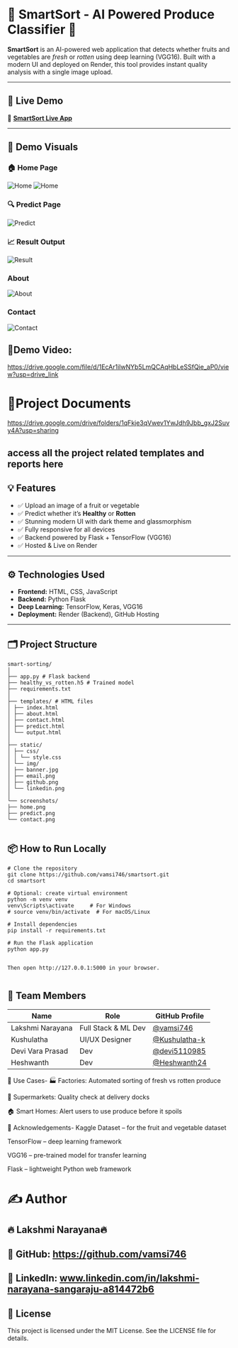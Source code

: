 # 🥦 SmartSort - AI Powered Produce Classifier 🍎

**SmartSort** is an AI-powered web application that detects whether fruits and vegetables are *fresh* or *rotten* using deep learning (VGG16). Built with a modern UI and deployed on Render, this tool provides instant quality analysis with a single image upload.

---

## 🚀 Live Demo

🔗 **[SmartSort Live App](https://smartsort-backend.onrender.com)**

---

## 📸 Demo Visuals

### 🏠 Home Page  
![Home](https://raw.githubusercontent.com/vamsi746/smartsort/main/Executablefiles/static/img/home1.JPG)
![Home](https://raw.githubusercontent.com/vamsi746/smartsort/main/Executablefiles/static/img/home2.JPG)

### 🔍 Predict Page  
![Predict](https://raw.githubusercontent.com/vamsi746/smartsort/main/Executablefiles/static/img/predict.JPG)

### 📈 Result Output  
![Result](https://raw.githubusercontent.com/vamsi746/smartsort/main/Executablefiles/static/img/result1.JPG)

### About
![About](https://raw.githubusercontent.com/vamsi746/smartsort/main/Executablefiles/static/img/about.JPG)

### Contact
![Contact](https://raw.githubusercontent.com/vamsi746/smartsort/main/Executablefiles/static/img/contact.JPG)

## 🎥Demo Video:
https://drive.google.com/file/d/1EcAr1ilwNYb5LmQCAqHbLeSSfQie_aP0/view?usp=drive_link

# 📄Project Documents 

https://drive.google.com/drive/folders/1qFkje3qVwev1YwJdh9Jbb_gxJ2Suvy4A?usp=sharing
## access all the project related templates and reports here 

## 💡 Features

- ✅ Upload an image of a fruit or vegetable  
- ✅ Predict whether it’s **Healthy** or **Rotten**  
- ✅ Stunning modern UI with dark theme and glassmorphism  
- ✅ Fully responsive for all devices  
- ✅ Backend powered by Flask + TensorFlow (VGG16)  
- ✅ Hosted & Live on Render

---

## ⚙️ Technologies Used

- **Frontend:** HTML, CSS, JavaScript  
- **Backend:** Python Flask  
- **Deep Learning:** TensorFlow, Keras, VGG16  
- **Deployment:** Render (Backend), GitHub Hosting  

---
## 🗂️ Project Structure
```
smart-sorting/
│
├── app.py # Flask backend
├── healthy_vs_rotten.h5 # Trained model
├── requirements.txt
│
├── templates/ # HTML files
│ ├── index.html
│ ├── about.html
│ ├── contact.html
│ ├── predict.html
│ └── output.html
│
├── static/
│ ├── css/
│ │ └── style.css
│ └── img/
│ ├── banner.jpg
│ ├── email.png
│ ├── github.png
│ └── linkedin.png
│
└── screenshots/
├── home.png
├── predict.png
└── contact.png


```


## 📦 How to Run Locally
```
# Clone the repository
git clone https://github.com/vamsi746/smartsort.git
cd smartsort

# Optional: create virtual environment
python -m venv venv
venv\Scripts\activate     # For Windows
# source venv/bin/activate  # For macOS/Linux

# Install dependencies
pip install -r requirements.txt

# Run the Flask application
python app.py


Then open http://127.0.0.1:5000 in your browser.


```
## 👥 Team Members

| Name             | Role               | GitHub Profile                          |
|------------------|--------------------|------------------------------------------|
| Lakshmi Narayana   | Full Stack & ML Dev | [@vamsi746](https://github.com/vamsi746) |
| Kushulatha      | UI/UX Designer     | [@Kushulatha-k](https://github.com/Kushulatha-k) |
| Devi Vara Prasad       | Dev   | [@devi5110985](https://github.com/devi5110985) |
| Heshwanth   | Dev | [@Heshwanth24](https://github.com/Heshwanth24) |

🎯 Use Cases-
🏭 Factories: Automated sorting of fresh vs rotten produce

🛒 Supermarkets: Quality check at delivery docks

🏠 Smart Homes: Alert users to use produce before it spoils

🙌 Acknowledgements-
Kaggle Dataset – for the fruit and vegetable dataset

TensorFlow – deep learning framework

VGG16 – pre-trained model for transfer learning

Flask – lightweight Python web framework

# ✍️ Author
## 🔥 Lakshmi Narayana🔥
## 🔗 GitHub: https://github.com/vamsi746
## 🔗 LinkedIn: www.linkedin.com/in/lakshmi-narayana-sangaraju-a814472b6

## 📜 License
This project is licensed under the MIT License. See the LICENSE file for details.
